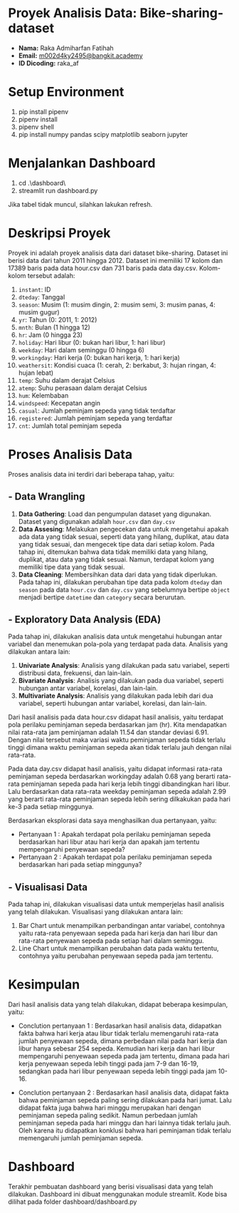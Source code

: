 # Proyek Analisis Data: Bike-sharing-dataset
- **Nama:** Raka Admiharfan Fatihah
- **Email:** m002d4ky2495@bangkit.academy
- **ID Dicoding:** raka_af

# Setup Environment
1. pip install pipenv
2. pipenv install
3. pipenv shell
4. pip install numpy pandas scipy matplotlib seaborn jupyter

# Menjalankan Dashboard
1. cd .\dashboard\
2. streamlit run dashboard.py

Jika tabel tidak muncul, silahkan lakukan refresh.

# Deskripsi Proyek
Proyek ini adalah proyek analisis data dari dataset bike-sharing. Dataset ini berisi data dari tahun 2011 hingga 2012. Dataset ini memiliki 17 kolom dan 17389 baris pada data hour.csv dan 731 baris pada data day.csv. Kolom-kolom tersebut adalah:

1. `instant`: ID
2. `dteday`: Tanggal
3. `season`: Musim (1: musim dingin, 2: musim semi, 3: musim panas, 4: musim gugur)
4. `yr`: Tahun (0: 2011, 1: 2012)
5. `mnth`: Bulan (1 hingga 12)
6. `hr`: Jam (0 hingga 23)
7. `holiday`: Hari libur (0: bukan hari libur, 1: hari libur)
8. `weekday`: Hari dalam seminggu (0 hingga 6)
9. `workingday`: Hari kerja (0: bukan hari kerja, 1: hari kerja)
10. `weathersit`: Kondisi cuaca (1: cerah, 2: berkabut, 3: hujan ringan, 4: hujan lebat)
11. `temp`: Suhu dalam derajat Celsius
12. `atemp`: Suhu perasaan dalam derajat Celsius
13. `hum`: Kelembaban
14. `windspeed`: Kecepatan angin
15. `casual`: Jumlah peminjam sepeda yang tidak terdaftar
16. `registered`: Jumlah peminjam sepeda yang terdaftar
17. `cnt`: Jumlah total peminjam sepeda

# Proses Analisis Data
Proses analisis data ini terdiri dari beberapa tahap, yaitu:

## - Data Wrangling
1. **Data Gathering**: Load dan pengumpulan dataset yang digunakan. Dataset yang digunakan adalah `hour.csv` dan `day.csv`
2. **Data Assesing**: Melakukan pengecekan data untuk mengetahui apakah ada data yang tidak sesuai, seperti data yang hilang, duplikat, atau data yang tidak sesuai, dan mengecek tipe data dari setiap kolom. Pada tahap ini, ditemukan bahwa data tidak memiliki data yang hilang, duplikat, atau data yang tidak sesuai. Namun, terdapat kolom yang memiliki tipe data yang tidak sesuai.
3. **Data Cleaning**: Membersihkan data dari data yang tidak diperlukan. Pada tahap ini, dilakukan perubahan tipe data pada kolom `dteday` dan `season` pada data `hour.csv` dan `day.csv` yang sebelumnya bertipe `object` menjadi bertipe `datetime` dan `category` secara berurutan.

## - Exploratory Data Analysis (EDA)
Pada tahap ini, dilakukan analisis data untuk mengetahui hubungan antar variabel dan menemukan pola-pola yang terdapat pada data. Analisis yang dilakukan antara lain:

1. **Univariate Analysis**: Analisis yang dilakukan pada satu variabel, seperti distribusi data, frekuensi, dan lain-lain.
2. **Bivariate Analysis**: Analisis yang dilakukan pada dua variabel, seperti hubungan antar variabel, korelasi, dan lain-lain.
3. **Multivariate Analysis**: Analisis yang dilakukan pada lebih dari dua variabel, seperti hubungan antar variabel, korelasi, dan lain-lain.

Dari hasil analisis pada data hour.csv didapat hasil analisis, yaitu terdapat pola perilaku peminjaman sepeda berdasarkan jam (hr). Kita mendapatkan nilai rata-rata jam peminjaman adalah 11.54 dan standar deviasi 6.91. Dengan nilai tersebut maka variasi waktu peminjaman sepeda tidak terlalu tinggi dimana waktu peminjaman sepeda akan tidak terlalu jauh dengan nilai rata-rata.

Pada data day.csv didapat hasil analisis, yaitu didapat informasi rata-rata peminjaman sepeda berdasarkan workingday adalah 0.68 yang berarti rata-rata peminjaman sepeda pada hari kerja lebih tinggi dibandingkan hari libur. Lalu berdasarkan data rata-rata weekday peminjaman sepeda adalah 2.99 yang berarti rata-rata peminjaman sepeda lebih sering dilkakukan pada hari ke-3 pada setiap minggunya.

Berdasarkan eksplorasi data saya menghasilkan dua pertanyaan, yaitu:

- Pertanyaan 1 : Apakah terdapat pola perilaku peminjaman sepeda berdasarkan hari libur atau hari kerja dan apakah jam tertentu mempengaruhi penyewaan sepeda?
- Pertanyaan 2 : Apakah terdapat pola perilaku peminjaman sepeda berdasarkan hari pada setiap minggunya?

## - Visualisasi Data
Pada tahap ini, dilakukan visualisasi data untuk memperjelas hasil analisis yang telah dilakukan. Visualisasi yang dilakukan antara lain:

1. Bar Chart untuk menampilkan perbandingan antar variabel, contohnya yaitu rata-rata penyewaan sepeda pada hari kerja dan hari libur dan rata-rata penyewaan sepeda pada setiap hari dalam seminggu.
2. Line Chart untuk menampilkan perubahan data pada waktu tertentu, contohnya yaitu perubahan penyewaan sepeda pada jam tertentu.

# Kesimpulan
Dari hasil analisis data yang telah dilakukan, didapat beberapa kesimpulan, yaitu:

- Conclution pertanyaan 1 : Berdasarkan hasil analisis data, didapatkan fakta bahwa hari kerja atau libur tidak terlalu memengaruhi rata-rata jumlah penyewaan sepeda, dimana perbedaan nilai pada hari kerja dan libur hanya sebesar 254 sepeda. Kemudian hari kerja dan hari libur mempengaruhi penyewaan sepeda pada jam tertentu, dimana pada hari kerja penyewaan sepeda lebih tinggi pada jam 7-9 dan 16-19, sedangkan pada hari libur penyewaan sepeda lebih tinggi pada jam 10-16.

- Conclution pertanyaan 2 : Berdasarkan hasil analisis data, didapat fakta bahwa peminjaman sepeda paling sering dilakukan pada hari jumat. Lalu didapat fakta juga bahwa hari minggu merupakan hari dengan peminjaman sepeda paling sedikit. Namun perbedaan jumlah peminjaman sepeda pada hari minggu dan hari lainnya tidak terlalu jauh. Oleh karena itu didapatkan konklusi bahwa hari peminjaman tidak terlalu memengaruhi jumlah peminjaman sepeda.

# Dashboard
Terakhir pembuatan dashboard yang berisi visualisasi data yang telah dilakukan. Dashboard ini dibuat menggunakan module streamlit. Kode bisa dilihat pada folder dashboard/dashboard.py
